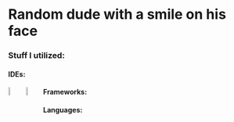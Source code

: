 # Random dude with a smile on his face

### Stuff I utilized:

  #### IDEs:
  <img src="https://raw.githubusercontent.com/yurijserrano/Github-Profile-Readme-Logos/master/text%20editors/vscode.svg" width=6.5% align="left">
  <img src="https://raw.githubusercontent.com/yurijserrano/Github-Profile-Readme-Logos/master/ides/intellij.svg" width=6.5% align="left">
  
  #### Frameworks:


  #### Languages:



<!--
**RedSmileTV/RedSmileTV** is a ✨ _special_ ✨ repository because its `README.md` (this file) appears on your GitHub profile.
-->
